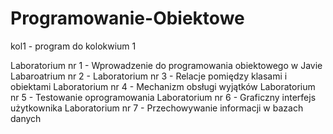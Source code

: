 # Programowanie-Obiektowe
kol1 - program do kolokwium 1

Laboratorium nr 1 - Wprowadzenie do programowania obiektowego w Javie
Labaroatrium nr 2 - 
Laboratorium nr 3 - Relacje pomiędzy klasami i obiektami
Laboratorium nr 4 - Mechanizm obsługi wyjątków
Laboratorium nr 5 - Testowanie oprogramowania
Laboratorium nr 6 - Graficzny interfejs użytkownika
Laboratorium nr 7 - Przechowywanie informacji w bazach danych
